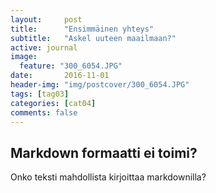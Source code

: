 ```yaml
---
layout:     post
title:      "Ensimmäinen yhteys"
subtitle:   "Askel uuteen maailmaan?"
active: journal
image:
  feature: "300_6054.JPG"
date:       2016-11-01 
header-img: "img/postcover/300_6054.JPG"
tags: [tag03]
categories: [cat04]
comments: false
---
```


## Markdown formaatti ei toimi?

Onko teksti mahdollista kirjoittaa markdownilla?

